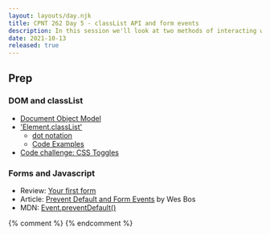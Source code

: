 ```yaml
---
layout: layouts/day.njk
title: CPNT 262 Day 5 - classList API and form events
description: In this session we'll look at two methods of interacting with a page using event listeners - the classList API and form events.
date: 2021-10-13
released: true
---
```


## Prep
### DOM and classList
- [Document Object Model](https://developer.mozilla.org/en-US/docs/Web/API/Document_Object_Model)
- ['Element.classList'](https://developer.mozilla.org/en-US/docs/Web/API/Element/classList)
    - [dot notation](https://developer.mozilla.org/en-US/docs/Learn/JavaScript/Objects/Basics#Dot_notation)
    - [Code Examples](https://developer.mozilla.org/en-US/docs/Web/API/Element/classList#Examples)
- [Code challenge: CSS Toggles](http://browsertherapy.com/challenges/css-toggles-with-classlist/)

### Forms and Javascript
- Review: [Your first form](https://developer.mozilla.org/en-US/docs/Learn/Forms/Your_first_form)
- Article: [Prevent Default and Form Events](https://wesbos.com/javascript/05-events/prevent-default-and-form-events) by Wes Bos
- MDN: [Event.preventDefault()](https://developer.mozilla.org/en-US/docs/Web/API/Event/preventDefault)

{% comment %}
{% endcomment %}